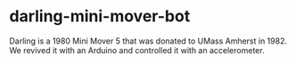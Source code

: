 darling-mini-mover-bot
======================

Darling is a 1980 Mini Mover 5 that was donated to UMass Amherst in 1982. We revived it with an Arduino and controlled it with an accelerometer.
